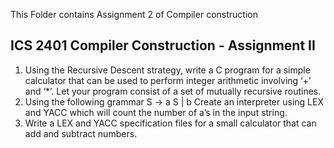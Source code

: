 This Folder contains Assignment 2 of Compiler construction
## ICS 2401 Compiler Construction - Assignment II

1. Using the Recursive Descent strategy, write a C program for a simple calculator that
can be used to perform integer arithmetic involving ‘+’ and ‘*’. Let your program
consist of a set of mutually recursive routines.
2. Using the following grammar
   S -> a S | b
Create an interpreter using LEX and YACC which will count the number of a’s in the
input string.
3. Write a LEX and YACC specification files for a small calculator that can add and
subtract numbers.
